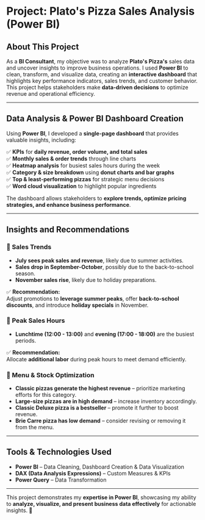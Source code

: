 # **Project: Plato's Pizza Sales Analysis (Power BI)**  

## **About This Project**  
As a **BI Consultant**, my objective was to analyze **Plato's Pizza's** sales data and uncover insights to improve business operations. I used **Power BI** to clean, transform, and visualize data, creating an **interactive dashboard** that highlights key performance indicators, sales trends, and customer behavior. This project helps stakeholders make **data-driven decisions** to optimize revenue and operational efficiency.  

---

## **Data Analysis & Power BI Dashboard Creation**  
Using **Power BI**, I developed a **single-page dashboard** that provides valuable insights, including:  

✅ **KPIs** for **daily revenue, order volume, and total sales**  
✅ **Monthly sales & order trends** through line charts  
✅ **Heatmap analysis** for busiest sales hours during the week  
✅ **Category & size breakdown** using **donut charts and bar graphs**  
✅ **Top & least-performing pizzas** for strategic menu decisions  
✅ **Word cloud visualization** to highlight popular ingredients  

The dashboard allows stakeholders to **explore trends, optimize pricing strategies, and enhance business performance**.  

---

## **Insights and Recommendations**  

### 📌 Sales Trends  
- **July sees peak sales and revenue**, likely due to summer activities.  
- **Sales drop in September-October**, possibly due to the back-to-school season.  
- **November sales rise**, likely due to holiday preparations.  

✅ **Recommendation:**  
Adjust promotions to **leverage summer peaks**, offer **back-to-school discounts**, and introduce **holiday specials** in November.  

### 📌 Peak Sales Hours  
- **Lunchtime (12:00 - 13:00)** and **evening (17:00 - 18:00)** are the busiest periods.  

✅ **Recommendation:**  
Allocate **additional labor** during peak hours to meet demand efficiently.  

### 📌 Menu & Stock Optimization  
- **Classic pizzas generate the highest revenue** – prioritize marketing efforts for this category.  
- **Large-size pizzas are in high demand** – increase inventory accordingly.  
- **Classic Deluxe pizza is a bestseller** – promote it further to boost revenue.  
- **Brie Carre pizza has low demand** – consider revising or removing it from the menu.  

---

## **Tools & Technologies Used**  
- **Power BI** – Data Cleaning, Dashboard Creation & Data Visualization  
- **DAX (Data Analysis Expressions)** – Custom Measures & KPIs  
- **Power Query** – Data Transformation  

---

This project demonstrates my **expertise in Power BI**, showcasing my ability to **analyze, visualize, and present business data effectively** for actionable insights. 🚀
